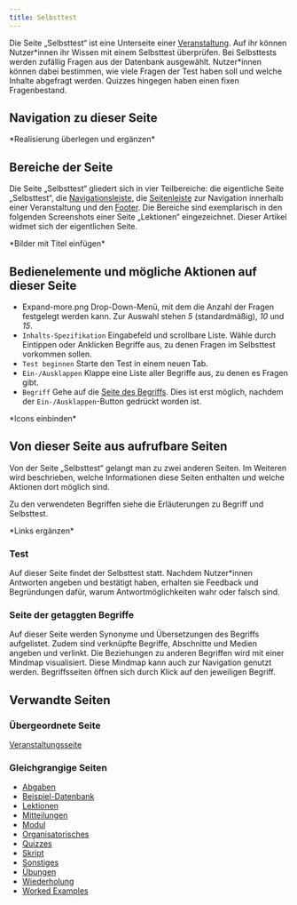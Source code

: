 ```yaml
---
title: Selbsttest
---
```

Die Seite „Selbsttest“ ist eine Unterseite einer [Veranstaltung](/event-series.md). Auf ihr können Nutzer\*innen ihr Wissen mit einem Selbsttest überprüfen. Bei Selbsttests werden zufällig Fragen aus der Datenbank ausgewählt. Nutzer\*innen können dabei bestimmen, wie viele Fragen der Test haben soll und welche Inhalte abgefragt werden. Quizzes hingegen haben einen fixen Fragenbestand.

## Navigation zu dieser Seite
\*Realisierung überlegen und ergänzen\*

## Bereiche der Seite
Die Seite „Selbsttest“ gliedert sich in vier Teilbereiche: die eigentliche Seite „Selbsttest“, die [Navigationsleiste](/nav-bar.md), die [Seitenleiste](\sidebar.md) zur Navigation innerhalb einer Veranstaltung und den [Footer](\footer.md). Die Bereiche sind exemplarisch in den folgenden Screenshots einer Seite „Lektionen“ eingezeichnet. Dieser Artikel widmet sich der eigentlichen Seite.

\*Bilder mit Titel einfügen\*

## Bedienelemente und mögliche Aktionen auf dieser Seite
* Expand-more.png Drop-Down-Menü, mit dem die Anzahl der Fragen festgelegt werden kann. Zur Auswahl stehen *5* (standardmäßig), *10* und *15*.
* `Inhalts-Spezifikation` Eingabefeld und scrollbare Liste. Wähle durch Eintippen oder Anklicken Begriffe aus, zu denen Fragen im Selbsttest vorkommen sollen.
* `Test beginnen` Starte den Test in einem neuen Tab.
* `Ein-/Ausklappen` Klappe eine Liste aller Begriffe aus, zu denen es Fragen gibt.
* `Begriff` Gehe auf die [Seite des Begriffs](/tag.md). Dies ist erst möglich, nachdem der `Ein-/Ausklappen`-Button gedrückt worden ist.

\*Icons einbinden\*

## Von dieser Seite aus aufrufbare Seiten
Von der Seite „Selbsttest“ gelangt man zu zwei anderen Seiten. Im Weiteren wird beschrieben, welche Informationen diese Seiten enthalten und welche Aktionen dort möglich sind.

Zu den verwendeten Begriffen siehe die Erläuterungen zu Begriff und Selbsttest.

\*Links ergänzen\*

### Test
Auf dieser Seite findet der Selbsttest statt. Nachdem Nutzer\*innen Antworten angeben und bestätigt haben, erhalten sie Feedback und Begründungen dafür, warum Antwortmöglichkeiten wahr oder falsch sind.

### Seite der getaggten Begriffe
Auf dieser Seite werden Synonyme und Übersetzungen des Begriffs aufgelistet. Zudem sind verknüpfte Begriffe, Abschnitte und Medien angeben und verlinkt. Die Beziehungen zu anderen Begriffen wird mit einer Mindmap visualisiert. Diese Mindmap kann auch zur Navigation genutzt werden. Begriffsseiten öffnen sich durch Klick auf den jeweiligen Begriff.

## Verwandte Seiten
### Übergeordnete Seite
[Veranstaltungsseite](/event-series.md)

### Gleichgrangige Seiten
* [Abgaben](/submissions.md)
* [Beispiel-Datenbank](/erdbeere.md)
* [Lektionen](/lessons.md)
* [Mitteilungen](/announcements.md)
* [Modul](/module.md)
* [Organisatorisches](/general-information.md)
* [Quizzes](/quizzes.md)
* [Skript](/manuscript.md)
* [Sonstiges](/miscellaneous.md)
* [Übungen](/exercises.md)
* [Wiederholung](/repetition.md)
* [Worked Examples](/worked-examples.md)
